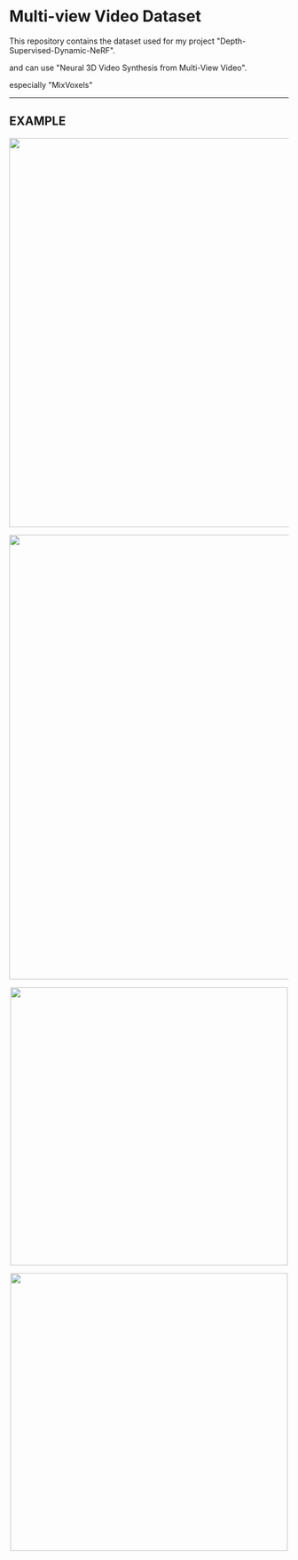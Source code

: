 # Multi-view Video Dataset #  
This repository contains the dataset used for my project "Depth-Supervised-Dynamic-NeRF".</p>
and can use "Neural 3D Video Synthesis from Multi-View Video".</p>
especially "MixVoxels"</p>

--- 
## EXAMPLE ##
<p align="left">
  <img src="https://github.com/kyuminKim00/Depth-Supervised-Dynamic-NeRF/assets/112574294/04a99ecb-7d69-4478-9af9-cdc7805cc153" width="700" height="auto">

<p align="center">
  <img src="(https://github.com/kyuminKim00/Depth-Supervised-Dynamic-NeRF/assets/112574294/2ef4b9bc-fc6a-4c3b-97c4-0b33c2dc68fd" width="800" height="auto">



<p align="center">
  <img src="https://github.com/kyuminKim00/Depth-Supervised-Dynamic-NeRF/assets/112574294/f39f1032-468c-4286-9c5f-5cb2f9f344b7" width="500" height="auto">


<p align="center">
  <img src="https://github.com/kyuminKim00/Depth-Supervised-Dynamic-NeRF/assets/112574294/8679767d-6396-4c89-a2af-1cfca0883dfe" width="500" height="auto">

